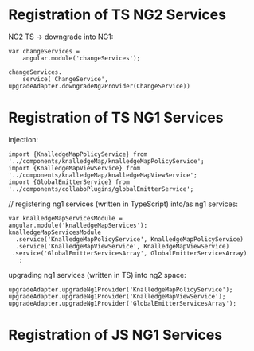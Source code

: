 # Registration of TS NG2 Services

NG2 TS -> downgrade into NG1:
```
var changeServices =
    angular.module('changeServices');

changeServices.
    service('ChangeService', upgradeAdapter.downgradeNg2Provider(ChangeService))
```

# Registration of TS NG1 Services
injection:
```
import {KnalledgeMapPolicyService} from '../components/knalledgeMap/knalledgeMapPolicyService';
import {KnalledgeMapViewService} from '../components/knalledgeMap/knalledgeMapViewService';
import {GlobalEmitterService} from '../components/collaboPlugins/globalEmitterService';
```

// registering ng1 services (written in TypeScript) into/as ng1 services:
```
var knalledgeMapServicesModule = angular.module('knalledgeMapServices');
knalledgeMapServicesModule
  .service('KnalledgeMapPolicyService', KnalledgeMapPolicyService)
  .service('KnalledgeMapViewService', KnalledgeMapViewService)
 .service('GlobalEmitterServicesArray', GlobalEmitterServicesArray)
   ;
```

upgrading ng1 services (written in TS) into ng2 space:
```
upgradeAdapter.upgradeNg1Provider('KnalledgeMapPolicyService');
upgradeAdapter.upgradeNg1Provider('KnalledgeMapViewService');
upgradeAdapter.upgradeNg1Provider('GlobalEmitterServicesArray');
```

# Registration of JS NG1 Services
